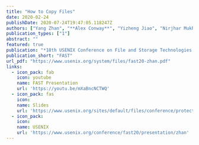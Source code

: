 ```yaml
---
title: "How to Copy Files"
date: 2020-02-24
publishDate: 2020-07-24T19:47:05.118247Z
authors: ["Yang Zhan", "**Alex Conway**", "Yizheng Jiao", "Nirjhar Mukherjee", "Ian Groombridge", "Michael A Bender", "Martin Farach-Colton", "William Jannen", "Rob Johnson", "Donald E Porter", "Jun Yuan"]
publication_types: ["1"]
abstract: ""
featured: true
publication: "*18th USENIX Conference on File and Storage Technologies (FAST 20)*"
publication_short: "FAST"
url_pdf: "https://www.usenix.org/system/files/fast20-zhan.pdf"
links:
  - icon_pack: fab
    icon: youtube
    name: FAST Presentation
    url: 'https://youtu.be/mXaBncNCTWQ'
  - icon_pack: fas
    icon:
    name: Slides
    url: 'https://www.usenix.org/sites/default/files/conference/protected-files/fast20_slides_conway.pdf'
  - icon_pack:
    icon:
    name: USENIX
    url: 'https://www.usenix.org/conference/fast20/presentation/zhan'
---
```


